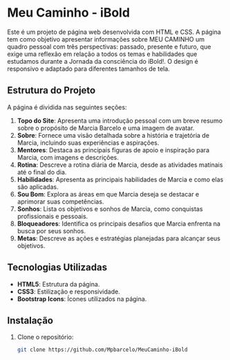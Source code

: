 # Meu Caminho - iBold

Este é um projeto de página web desenvolvida com HTML e CSS. A página tem como objetivo apresentar informações sobre MEU CAMINHO um quadro pessoal com três perspectivas: passado, presente e futuro, que exige uma reflexão em relação a todos os temas e habilidades que estudamos durante a Jornada da consciência do iBold!. O design é responsivo e adaptado para diferentes tamanhos de tela.

## Estrutura do Projeto

A página é dividida nas seguintes seções:

1. **Topo do Site**: Apresenta uma introdução pessoal com um breve resumo sobre o propósito de Marcia Barcelo e uma imagem de avatar.
2. **Sobre**: Fornece uma visão detalhada sobre a história e trajetória de Marcia, incluindo suas experiências e aspirações.
3. **Mentores**: Destaca as principais figuras de apoio e inspiração para Marcia, com imagens e descrições.
4. **Rotina**: Descreve a rotina diária de Marcia, desde as atividades matinais até o final do dia.
5. **Habilidades**: Apresenta as principais habilidades de Marcia e como elas são aplicadas.
6. **Sou Bom**: Explora as áreas em que Marcia deseja se destacar e aprimorar suas competências.
7. **Sonhos**: Lista os objetivos e sonhos de Marcia, como conquistas profissionais e pessoais.
8. **Bloqueadores**: Identifica os principais desafios que Marcia enfrenta na busca por seus sonhos.
9. **Metas**: Descreve as ações e estratégias planejadas para alcançar seus objetivos.

## Tecnologias Utilizadas

- **HTML5**: Estrutura da página.
- **CSS3**: Estilização e responsividade.
- **Bootstrap Icons**: Ícones utilizados na página.

## Instalação

1. Clone o repositório:

   ```bash
   git clone https://github.com/Mpbarcelo/MeuCaminho-iBold
